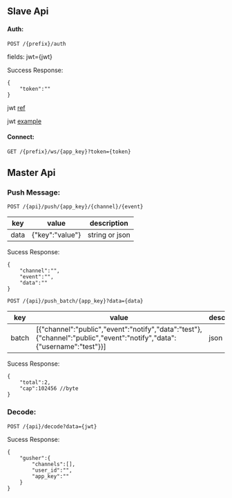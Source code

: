 ## Slave  Api

#### Auth:

`POST /{prefix}/auth`

fields: jwt={jwt}

Success Response:
```
{
    "token":""
}
```

jwt [ref](https://jwt.io)

jwt [example](https://github.com/syhlion/gusher.cluster/blob/master/jwt.example)


#### Connect:

`GET /{prefix}/ws/{app_key}?token={token}`


## Master Api


### Push Message:

`POST /{api}/push/{app_key}/{channel}/{event}`

|key|value|description|
|----|----|----|
|data|{"key":"value"}|string or json|

Sucess Response:

```
{
    "channel":"",
    "event":"",
    "data":""
}
```

`POST /{api}/push_batch/{app_key}?data={data}`

|key|value|description|
|----|----|----|
|batch|[{"channel":"public","event":"notify","data":"test"},{"channel":"public","event":"notify","data":{"username":"test"}}]|json|


Sucess Response:

```
{
    "total":2,
    "cap":102456 //byte
}
```


### Decode:

`POST /{api}/decode?data={jwt}`


Sucess Response:

```
{
    "gusher":{
        "channels":[],
        "user_id":"",
        "app_key":""
    }
}
```







